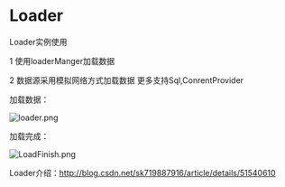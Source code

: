 # Loader
Loader实例使用

  1 使用loaderManger加载数据
  
  2 数据源采用模拟网络方式加载数据
    更多支持Sql,ConrentProvider
    
    
  
 
加载数据：

![loader.png](http://upload-images.jianshu.io/upload_images/2022038-3d33c1394cb20da1.png?imageMogr2/auto-orient/strip%7CimageView2/2/w/1240)

加载完成：

![LoadFinish.png](http://upload-images.jianshu.io/upload_images/2022038-16cdafd028527c59.png?imageMogr2/auto-orient/strip%7CimageView2/2/w/1240)    

Loader介绍：http://blog.csdn.net/sk719887916/article/details/51540610
